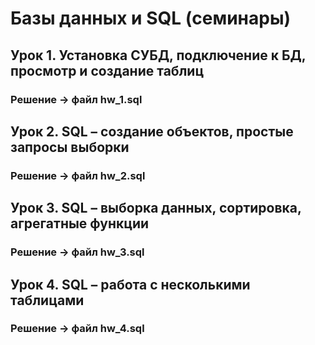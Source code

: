 # Базы данных и SQL (семинары)

## Урок 1. Установка СУБД, подключение к БД, просмотр и создание таблиц

### Решение ->  файл hw_1.sql

## Урок 2. SQL – создание объектов, простые запросы выборки
### Решение ->  файл hw_2.sql

## Урок 3. SQL – выборка данных, сортировка, агрегатные функции
### Решение ->  файл hw_3.sql

## Урок 4. SQL – работа с несколькими таблицами
### Решение ->  файл hw_4.sql
